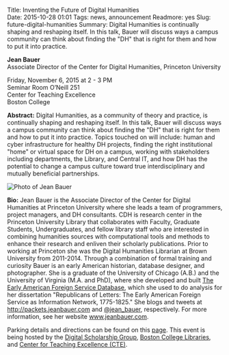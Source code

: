Title: Inventing the Future of Digital Humanities  
Date: 2015-10-28 01:01 
Tags: news, announcement 
Readmore: yes
Slug: future-digital-humanities
Summary: Digital Humanities is continually shaping and reshaping itself. In this talk, Bauer will discuss ways a campus community can think about finding the "DH" that is right for them and how to put it into practice.


<p><strong>Jean Bauer</strong> <br />
Associate Director of the Center for Digital Humanities, Princeton University</p>
 
<p>Friday, November 6, 2015 at 2 - 3 PM <br />
Seminar Room O’Neill 251 <br />
Center for Teaching Excellence <br />
Boston College</p>

<p><strong>Abstract:</strong> Digital Humanities, as a community of theory and practice, is continually shaping and reshaping itself. In this talk, Bauer will discuss ways a campus community can think about finding the "DH" that is right for them and how to put it into practice. Topics touched on will include: human and cyber infrastructure for healthy DH projects, finding the right institutional "home" or virtual space for DH on a campus, working with stakeholders including departments, the Library, and Central IT, and how DH has the potential to change a campus culture toward true interdisciplinary and mutually beneficial partnerships. </p>

<img src="http://libsite.dev/theme/img/news/2015-10/bauer.png" alt="Photo of Jean Bauer" class="float_right">

<!--<img src="http://library.bc.edu/theme/img/news/2015-10/bauer.png" alt="Photo of Jean Bauer" class="float_right">-->
<p><strong>Bio:</strong> Jean Bauer is the Associate Director of the Center for Digital Humanities at Princeton University where she leads a team of programmers, project managers, and DH consultants. CDH is research center in the Princeton University Library that collaborates with Faculty, Graduate Students, Undergraduates, and fellow library staff who are interested in combining humanities sources with computational tools and methods to enhance their research and enliven their scholarly publications. Prior to working at Princeton she was the Digital Humanities Librarian at Brown University from 2011-2014. Through a combination of formal training and curiosity Bauer is an early American historian, database designer, and photographer. She is a graduate of the University of Chicago (A.B.) and the University of Virginia (M.A. and PhD), where she developed and built <a href="http://www.eafsd.org/" target="_blank">The Early American Foreign Service Database</a>, which she used to do analysis for her dissertation "Republicans of Letters: The Early American Foreign Service as Information Network, 1775-1825." She blogs and tweets at <a href="http://packets.jeanbauer.com/" target="_blank">http://packets.jeanbauer.com</a> and <a href="https://twitter.com/jean_bauer" target="_blank">@jean_bauer</a>, respectively. For more information, see her website <a href="http://www.jeanbauer.com/" target="_blank">www.jeanbauer.com</a>.
</p>

<p>Parking details and directions can be found on this <a href="https://www.bc.edu/a-z/maps/s-approach.html" title="BC Directions and Parking">page</a>. This event is being hosted by the <a href="http://library.bc.edu/digschol/">Digital Scholarship Group</a>, <a href="http://library.bc.edu/">Boston College Libraries</a>, and <a href="http://www.bc.edu/offices/cte.html">Center for Teaching Excellence (CTE)</a>.

</p>